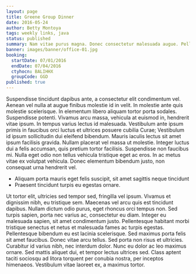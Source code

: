```yaml
---
layout: page
title: Greene Group Dinner
date: 2016-05-24
author: Betty Montoya
tags: weekly links, java
status: published
summary: Nam vitae purus magna. Donec consectetur malesuada augue. Pellentesque iaculis.
banner: images/banner/office-01.jpg
booking:
  startDate: 07/01/2016
  endDate: 07/04/2016
  ctyhocn: BALIHHX
  groupCode: GGD
published: true
---
```

Suspendisse tincidunt dapibus ante, a consectetur elit condimentum vel. Aenean vel nulla at augue finibus molestie id in velit. In molestie ante quis molestie scelerisque. In elementum libero aliquam tortor porta sodales. Suspendisse potenti. Vivamus arcu massa, vehicula at euismod in, hendrerit vitae ipsum. In tempus varius lectus id malesuada.
Vestibulum ante ipsum primis in faucibus orci luctus et ultrices posuere cubilia Curae; Vestibulum id ipsum sollicitudin dui eleifend bibendum. Mauris iaculis lectus sit amet ipsum facilisis gravida. Nullam placerat vel massa ut molestie. Integer luctus dui a felis accumsan, quis pretium tortor facilisis. Suspendisse non faucibus mi. Nulla eget odio non tellus vehicula tristique eget ac eros. In ac metus vitae ex volutpat vehicula. Donec elementum bibendum justo, non consequat urna hendrerit vel.

* Aliquam porta mauris eget felis suscipit, sit amet sagittis neque tincidunt
* Praesent tincidunt turpis eu egestas ornare.

Ut tortor elit, ultricies sed tempor sed, fringilla vel ipsum. Vivamus et dignissim nibh, eu tristique sem. Maecenas vel arcu quis est tincidunt dapibus. Nullam dictum odio purus, eget rhoncus orci tempus non. Sed turpis sapien, porta nec varius ac, consectetur eu diam. Integer eu malesuada sapien, sit amet condimentum justo. Pellentesque habitant morbi tristique senectus et netus et malesuada fames ac turpis egestas. Pellentesque bibendum eu est lacinia scelerisque. Sed maximus porta felis sit amet faucibus.
Donec vitae arcu tellus. Sed porta non risus et ultricies. Curabitur id varius nibh, nec interdum dolor. Nunc eu dolor ac leo maximus ornare. Sed mattis aliquet dui, et tempor lectus ultrices sed. Class aptent taciti sociosqu ad litora torquent per conubia nostra, per inceptos himenaeos. Vestibulum vitae laoreet ex, a maximus tortor.
